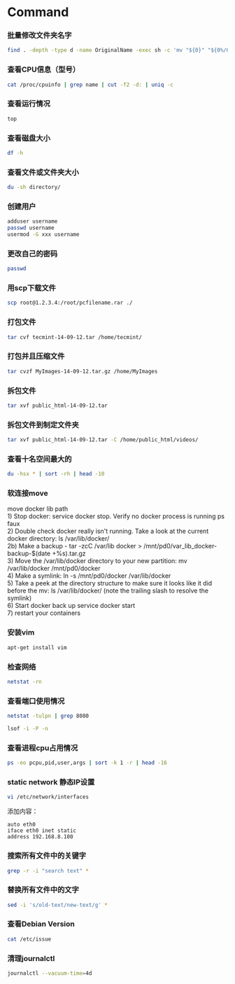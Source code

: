 # Command

### 批量修改文件夹名字

```bash
find . -depth -type d -name OriginalName -exec sh -c 'mv "${0}" "${0%/OriginalName}/NewName"' {} \;
```

### 查看CPU信息（型号）

```bash
cat /proc/cpuinfo | grep name | cut -f2 -d: | uniq -c
```

### 查看运行情况

```bash
top
```

### 查看磁盘大小

```bash
df -h
```

### 查看文件或文件夹大小

```bash
du -sh directory/
```

### 创建用户

```bash
adduser username
passwd username
usermod -G xxx username
```

### 更改自己的密码

```bash
passwd
```

### 用scp下载文件

```bash
scp root@1.2.3.4:/root/pcfilename.rar ./
```

### 打包文件

```bash
tar cvf tecmint-14-09-12.tar /home/tecmint/
```

### 打包并且压缩文件

```bash
tar cvzf MyImages-14-09-12.tar.gz /home/MyImages
```

### 拆包文件

```bash
tar xvf public_html-14-09-12.tar
```

### 拆包文件到制定文件夹

```bash
tar xvf public_html-14-09-12.tar -C /home/public_html/videos/
```

### 查看十名空间最大的

```bash
du -hsx * | sort -rh | head -10
```

### 软连接move

move docker lib path  
1\) Stop docker: service docker stop. Verify no docker process is running ps faux  
2\) Double check docker really isn't running. Take a look at the current docker directory: ls /var/lib/docker/  
2b\) Make a backup - tar -zcC /var/lib docker &gt; /mnt/pd0/var\_lib\_docker-backup-$\(date +%s\).tar.gz  
3\) Move the /var/lib/docker directory to your new partition: mv /var/lib/docker /mnt/pd0/docker  
4\) Make a symlink: ln -s /mnt/pd0/docker /var/lib/docker  
5\) Take a peek at the directory structure to make sure it looks like it did before the mv: ls /var/lib/docker/ \(note the trailing slash to resolve the symlink\)  
6\) Start docker back up service docker start  
7\) restart your containers

### 安装vim

```bash
apt-get install vim
```

### 检查网络

```bash
netstat -rn
```

### 查看端口使用情况

```bash
netstat -tulpn | grep 8080
```

```bash
lsof -i -P -n
```

### 查看进程cpu占用情况

```bash
ps -eo pcpu,pid,user,args | sort -k 1 -r | head -16
```

### static network 静态IP设置

```bash
vi /etc/network/interfaces
```

添加内容：

```text
auto eth0
iface eth0 inet static
address 192.168.8.100    
```

### 搜索所有文件中的关键字

```bash
grep -r -i "search text" *
```

### 替换所有文件中的文字

```bash
sed -i 's/old-text/new-text/g' *
```

### 查看Debian Version

```bash
cat /etc/issue
```

### 清理journalctl

```bash
journalctl --vacuum-time=4d
```



